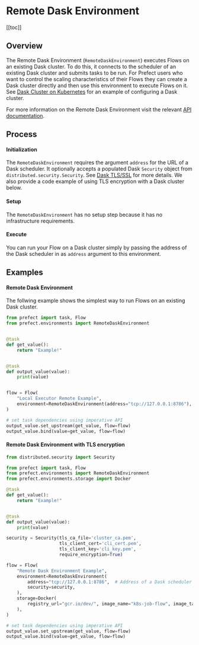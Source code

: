# Remote Dask Environment

[[toc]]

## Overview

The Remote Dask Environment (`RemoteDaskEnvironment`) executes Flows on an existing Dask cluster. To do this, it connects to the scheduler of an existing Dask cluster and submits tasks to be run. For Prefect users who want to control the scaling characteristics of their Flows they can create a Dask cluster directly and then use this environment to execute Flows on it. See [Dask Cluster on Kubernetes](orchestration/recipes/k8s_dask.html#dask-cluster-on-kubernetes) for an example of configuring a Dask cluster.

For more information on the Remote Dask Environment visit the relevant [API documentation](/api/latest/environments/execution.html#remotedaskenvironment).

## Process

#### Initialization

The `RemoteDaskEnvironment` requires the argument `address` for the URL of a Dask scheduler. It optionally accepts a populated Dask `Security` object from `distributed.security.Security`. See [Dask TLS/SSL](https://distributed.dask.org/en/latest/tls.html) for more details. We also provide a code example of using TLS encryption with a Dask cluster below.

#### Setup

The `RemoteDaskEnvironment` has no setup step because it has no infrastructure requirements.

#### Execute

You can run your Flow on a Dask cluster simply by passing the address of the Dask scheduler in as  `address` argument to this environment.

## Examples

#### Remote Dask Environment

The follwing example shows the simplest way to run Flows on an existing Dask cluster.
```python
from prefect import task, Flow
from prefect.environments import RemoteDaskEnvironment


@task
def get_value():
    return "Example!"


@task
def output_value(value):
    print(value)


flow = Flow(
    "Local Executor Remote Example",
    environment=RemoteDaskEnvironment(address="tcp://127.0.0.1:8786"),  # Address of a Dask scheduler
)

# set task dependencies using imperative API
output_value.set_upstream(get_value, flow=flow)
output_value.bind(value=get_value, flow=flow)
```

#### Remote Dask Environment with TLS encryption

```python
from distributed.security import Security

from prefect import task, Flow
from prefect.environments import RemoteDaskEnvironment
from prefect.environments.storage import Docker

@task
def get_value():
    return "Example!"


@task
def output_value(value):
    print(value)

security = Security(tls_ca_file='cluster_ca.pem',
                    tls_client_cert='cli_cert.pem',
                    tls_client_key='cli_key.pem',
                    require_encryption=True)

flow = Flow(
    "Remote Dask Environment Example",
    environment=RemoteDaskEnvironment(
        address="tcp://127.0.0.1:8786",  # Address of a Dask scheduler
        security=security,
    ),
    storage=Docker(
        registry_url="gcr.io/dev/", image_name="k8s-job-flow", image_tag="0.1.0"
    ),
)

# set task dependencies using imperative API
output_value.set_upstream(get_value, flow=flow)
output_value.bind(value=get_value, flow=flow)
```
